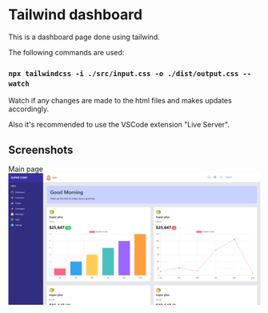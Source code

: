# Tailwind dashboard
This is a dashboard page done using tailwind.

The following commands are used:

### `npx tailwindcss -i ./src/input.css -o ./dist/output.css --watch`
Watch if any changes are made to the html files and makes updates accordingly.

Also it's recommended to use the VSCode extension "Live Server".

## Screenshots
Main page
![alt text](https://github.com/RMollinedo/tailwind-dashboard/blob/main/screenshot1.png)
